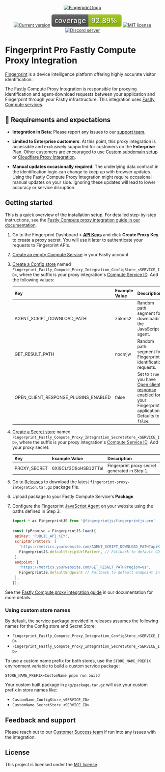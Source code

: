 <p align="center">
<a href="https://fingerprint.com">
<picture>
<source media="(prefers-color-scheme: dark)" srcset="https://fingerprintjs.github.io/home/resources/logo_light.svg" />
<source media="(prefers-color-scheme: light)" srcset="https://fingerprintjs.github.io/home/resources/logo_dark.svg" />
<img src="https://fingerprintjs.github.io/home/resources/logo_dark.svg" alt="Fingerprint logo" width="312px" />
</picture>
</a>
</p>
<p align="center">
<a href="https://github.com/fingerprintjs/fingerprint-pro-fastly-compute-proxy-integration"><img src="https://img.shields.io/github/v/release/fingerprintjs/fingerprint-pro-fastly-compute-proxy-integration" alt="Current version"></a>
<a href="https://fingerprintjs.github.io/fingerprint-pro-fastly-compute-proxy-integration/"><img src="https://raw.githubusercontent.com/fingerprintjs/fingerprint-pro-fastly-compute-proxy-integration/gh-pages/badges.svg" alt="coverage"></a>
<a href="https://opensource.org/licenses/MIT"><img src="https://img.shields.io/:license-mit-blue.svg" alt="MIT license"></a>
<a href="https://discord.gg/39EpE2neBg"><img src="https://img.shields.io/discord/852099967190433792?style=logo&label=Discord&logo=Discord&logoColor=white" alt="Discord server"></a>
</p>

# Fingerprint Pro Fastly Compute Proxy Integration

[Fingerprint](https://fingerprint.com) is a device intelligence platform offering highly accurate visitor identification.

The Fastly Compute Proxy Integration is responsible for proxying identification and agent-download requests between your application and Fingerprint through your Fastly infrastructure. This integration uses [Fastly Compute services](https://www.fastly.com/products/compute).

## 🚧 Requirements and expectations

* **Integration in Beta**: Please report any issues to our [support team](https://fingerprint.com/support/).

* **Limited to Enterprise customers**: At this point, this proxy integration is accessible and exclusively supported for customers on the  **Enterprise** Plan. Other customers are encouraged to use [Custom subdomain setup](https://dev.fingerprint.com/docs/custom-subdomain-setup) or [Cloudflare Proxy Integration](https://dev.fingerprint.com/docs/cloudflare-integration).

* **Manual updates occasionally required**: The underlying data contract in the identification logic can change to keep up with browser updates. Using the Fastly Compute Proxy Integration might require occasional manual updates on your side. Ignoring these updates will lead to lower accuracy or service disruption.

## Getting started

This is a quick overview of the installation setup. For detailed step-by-step instructions, see the [Fastly Compute proxy integration guide in our documentation](https://dev.fingerprint.com/docs/fastly-compute-proxy-integration).

1. Go to the Fingerprint Dashboard > [**API Keys**](https://dashboard.fingerprint.com/api-keys) and click **Create Proxy Key** to create a proxy secret. You will use it later to authenticate your requests to Fingerprint APIs.

2. [Create an empty Compute Service](https://docs.fastly.com/en/guides/working-with-compute-services#creating-a-new-compute-service) in your Fastly account.

3. [Create a Config store](https://docs.fastly.com/en/guides/working-with-config-stores#creating-a-config-store) named `Fingerprint_Fastly_Compute_Proxy_Integration_ConfigStore_<SERVICE_ID>`, where the suffix is your proxy integration's [Compute Service ID](https://docs.fastly.com/en/guides/about-services). Add the following values:

   | Key                          | Example Value | Description                                                                                                                                                            |
   | ---------------------------- | ------------- | ---------------------------------------------------------------------------------------------------------------------------------------------------------------------- |
   | AGENT_SCRIPT_DOWNLOAD_PATH   | z5kms2        | Random path segment for downloading the JavaScript agent.                                                                                                              |
   | GET_RESULT_PATH              | nocmjw        | Random path segment for Fingerprint identification requests.                                                                                                           |
   | OPEN_CLIENT_RESPONSE_PLUGINS_ENABLED | false         | Set to `true` if you have [Open client response](https://dev.fingerprint.com/docs/open-client-response) enabled for your Fingerprint application. Defaults to `false`. |

4. [Create a Secret store](https://docs.fastly.com/en/guides/working-with-secret-stores#creating-a-secret-store) named `Fingerprint_Fastly_Compute_Proxy_Integration_SecretStore_<SERVICE_ID>`, where the suffix is your proxy integration's [Compute Service ID](https://docs.fastly.com/en/guides/about-services). Add your proxy secret:

   | Key          | Example Value        | Description                                   |
   | ------------ | -------------------- | --------------------------------------------- |
   | PROXY_SECRET | 6XI9CLf3C9oHSB12TTaI | Fingerprint proxy secret generated in Step 1. |

5. Go to [Releases](https://github.com/fingerprintjs/fingerprint-pro-fastly-compute-proxy-integration/releases) to download the latest `fingerprint-proxy-integration.tar.gz` package file.
6. Upload package to your Fastly Compute Service's **Package**.
7. Configure the Fingerprint [JavaScript Agent](https://dev.fingerprint.com/docs/install-the-javascript-agent#configuring-the-agent) on your website using the paths defined in Step 3.
    ```javascript
   import * as FingerprintJS from '@fingerprintjs/fingerprintjs-pro'

   const fpPromise = FingerprintJS.load({
     apiKey: 'PUBLIC_API_KEY',
     scriptUrlPattern: [
       'https://metrics.yourwebsite.com/AGENT_SCRIPT_DOWNLOAD_PATH?apiKey=<apiKey>&version=<version>&loaderVersion=<loaderVersion>',
       FingerprintJS.defaultScriptUrlPattern, // Fallback to default CDN in case of error
     ],
     endpoint: [
       'https://metrics.yourwebsite.com/GET_RESULT_PATH?region=us',
       FingerprintJS.defaultEndpoint // Fallback to default endpoint in case of error
     ],
   });
   ```

See the [Fastly Compute proxy integration guide](https://dev.fingerprint.com/docs/fastly-compute-proxy-integration#step-4-configure-the-fingerprint-client-agent-to-use-your-service) in our documentation for more details.

### Using custom store names

By default, the service package provided in releases assumes the following names for the Config store and Secret Store:

* `Fingerprint_Fastly_Compute_Proxy_Integration_ConfigStore_<SERVICE_ID>`
* `Fingerprint_Fastly_Compute_Proxy_Integration_SecretStore_<SERVICE_ID>`

To use a custom name prefix for both stores, use the `STORE_NAME_PREFIX` environment variable to build a custom service package:

```shell=
STORE_NAME_PREFIX=CustomName pnpm run build
```

Your custom built package in `pkg/package.tar.gz` will use your custom prefix in store names like:

* `CustomName_ConfigStore_<SERVICE_ID>`
* `CustomName_SecretStore_<SERVICE_ID>`


## Feedback and support

Please reach out to our [Customer Success team](https://fingerprint.com/support/) if run into any issues with the integration.

## License

This project is licensed under the [MIT license](./LICENSE).
